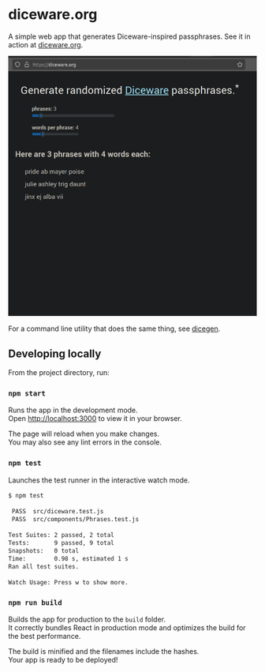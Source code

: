 # diceware.org
A simple web app that generates Diceware-inspired passphrases. See it in action at [diceware.org](https://diceware.org).

![diceware.org demo](diceware.org_demo.gif)

For a command line utility that does the same thing, see [dicegen](https://github.com/rotarydialer/dicegen).

## Developing locally

From the project directory, run:

### `npm start`

Runs the app in the development mode.\
Open [http://localhost:3000](http://localhost:3000) to view it in your browser.

The page will reload when you make changes.\
You may also see any lint errors in the console.

### `npm test`

Launches the test runner in the interactive watch mode.

```
$ npm test

 PASS  src/diceware.test.js
 PASS  src/components/Phrases.test.js

Test Suites: 2 passed, 2 total
Tests:       9 passed, 9 total
Snapshots:   0 total
Time:        0.98 s, estimated 1 s
Ran all test suites.

Watch Usage: Press w to show more.
```

### `npm run build`

Builds the app for production to the `build` folder.\
It correctly bundles React in production mode and optimizes the build for the best performance.

The build is minified and the filenames include the hashes.\
Your app is ready to be deployed!

